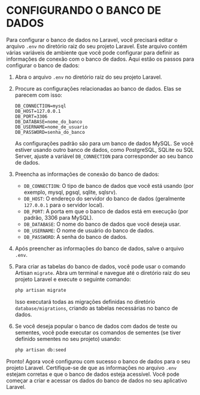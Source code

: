 # CONFIGURANDO O BANCO DE DADOS
Para configurar o banco de dados no Laravel, você precisará editar o arquivo `.env` no diretório raiz do seu projeto Laravel. Este arquivo contém várias variáveis de ambiente que você pode configurar para definir as informações de conexão com o banco de dados. Aqui estão os passos para configurar o banco de dados:

1. Abra o arquivo `.env` no diretório raiz do seu projeto Laravel.

2. Procure as configurações relacionadas ao banco de dados. Elas se parecem com isso:

   ```
   DB_CONNECTION=mysql
   DB_HOST=127.0.0.1
   DB_PORT=3306
   DB_DATABASE=nome_do_banco
   DB_USERNAME=nome_de_usuario
   DB_PASSWORD=senha_do_banco
   ```

   As configurações padrão são para um banco de dados MySQL. Se você estiver usando outro banco de dados, como PostgreSQL, SQLite ou SQL Server, ajuste a variável `DB_CONNECTION` para corresponder ao seu banco de dados.

3. Preencha as informações de conexão do banco de dados:
   - `DB_CONNECTION`: O tipo de banco de dados que você está usando (por exemplo, mysql, pgsql, sqlite, sqlsrv).
   - `DB_HOST`: O endereço do servidor do banco de dados (geralmente `127.0.0.1` para o servidor local).
   - `DB_PORT`: A porta em que o banco de dados está em execução (por padrão, 3306 para MySQL).
   - `DB_DATABASE`: O nome do banco de dados que você deseja usar.
   - `DB_USERNAME`: O nome de usuário do banco de dados.
   - `DB_PASSWORD`: A senha do banco de dados.

4. Após preencher as informações do banco de dados, salve o arquivo `.env`.

5. Para criar as tabelas do banco de dados, você pode usar o comando Artisan `migrate`. Abra um terminal e navegue até o diretório raiz do seu projeto Laravel e execute o seguinte comando:

   ```bash
   php artisan migrate
   ```

   Isso executará todas as migrações definidas no diretório `database/migrations`, criando as tabelas necessárias no banco de dados.

6. Se você deseja popular o banco de dados com dados de teste ou sementes, você pode executar os comandos de sementes (se tiver definido sementes no seu projeto) usando:

   ```bash
   php artisan db:seed
   ```

Pronto! Agora você configurou com sucesso o banco de dados para o seu projeto Laravel. Certifique-se de que as informações no arquivo `.env` estejam corretas e que o banco de dados esteja acessível. Você pode começar a criar e acessar os dados do banco de dados no seu aplicativo Laravel.